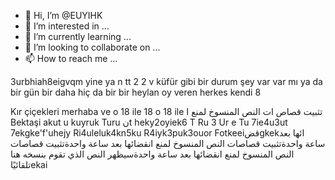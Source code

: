 - 👋 Hi, I’m @EUYIHK
- 👀 I’m interested in ...
- 🌱 I’m currently learning ...
- 💞️ I’m looking to collaborate on ...
- 📫 How to reach me ...

<!---
EUYIHK/EUYIHK is a ✨ special ✨ repository because its `README.md` (this file) appears on your GitHub profile.
You can click the Preview link to take a look at your changes.
--->3urbhiah8eigvqm yine ya n tt 2 2 v küfür gibi bir durum şey var var mı ya da bir gün bir daha hiç da bir bir heylan oy veren herkes kendi 8
Kır çiçekleri merhaba ve o 18 ile 18 o 18 ile تثبيت قصاص
ات النص المنسوخ لمنع ا
Bektaşi akut u kuyruk 
Turu 
نt heky2oyiek6
T
Ru
3
Ur e
Tu 7ie4u3ut
7ekgke'f'uhejy
Ri4uleluk4kn5ku
R4iyk3puk3ouor
Fotkeeiقضgkekائها بعد ساعة واحدةتثبيت قصاصات النص المنسوخ لمنع انقضائها بعد ساعة واحدةتثبيت قصاصات النص المنسوخ لمنع انقضائها بعد ساعة واحدةسيظهر النص الذي تقوم بنسخه هنا تلقائيًاekai
